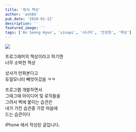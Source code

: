 ```yaml
---
title: '회사 책상'
author: 'ash84'
pub_date: '2010-01-12'
description: ''
featured_image: ''
tags: ['An Seong Hyun', 'sinapi', '시나피', '안성현', '책상']
---
```



![](http://ash84.net/wp-content/uploads/1/cfile1.uf.153B6D0D4B4C3D44494452)

프로그래머의 책상이라고 하기엔  
너무 소박한 책상

상사가 만화본다고  
듀얼모니터 빼앗아갔음 ㅋㅋ

프로그램 개발하면서  
그때그때 아이디어 및 로직들을  
그려서 벽에 붙이는 습관은  
내가 가진 습관중 가장 마음에  
드는 습관이다

iPhone 에서 작성된 글입니다.



